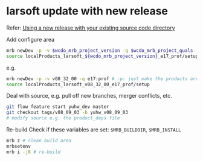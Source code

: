 # larsoft update with new release

Refer: [Using a new release with your existing source code directory](https://cdcvs.fnal.gov/redmine/projects/larsoft/wiki/UpdatingToNewRelease#Using-a-new-release-with-your-existing-source-code-directory)

Add configure area
```bash
mrb newDev -p -v $wcdo_mrb_project_version -q $wcdo_mrb_project_quals
source localProducts_larsoft_${wcdo_mrb_project_version}_e17_prof/setup
```

e.g.
```bash
mrb newDev -p -v v08_32_00 -q e17:prof # -p: just make the products area (checks that src, build are already there)
source localProducts_larsoft_v08_32_00_e17_prof/setup
```

Deal with source, e.g. pull off new branches, merger conflicts, etc.
```bash
git flow feature start yuhw_dev master
git checkout tags/v08_09_03 -b yuhw_v08_09_03
# modify source e.g. the product_deps file
```

Re-build
Check if these variables are set:
`$MRB_BUILDDIR`, `$MRB_INSTALL`

```bash
mrb z # clean build area
mrbsetenv
mrb i -j8 # re-build
```
